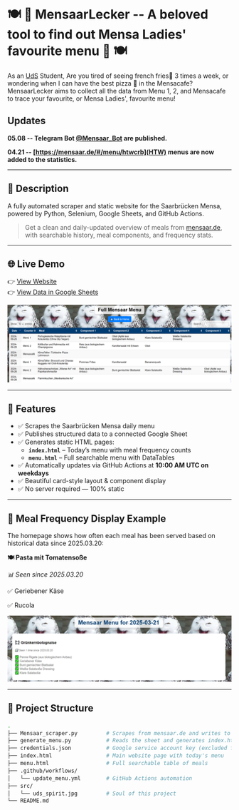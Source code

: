 # 🍽 🥨 MensaarLecker -- A beloved tool to find out Mensa Ladies' favourite menu 🥨 🍽

As an [UdS](https://www.uni-saarland.de/start.html) Student, 
Are you tired of seeing french fries🍟 3 times a week, or wondering when I can have the best pizza 🍕 in the Mensacafe?
MensaarLecker aims to collect all the data from Menu 1, 2, and Mensacafe to trace your favourite, or Mensa Ladies', favourite menu!

## Updates

**05.08 -- Telegram Bot [@Mensaar_Bot](https://t.me/Mensaar_Bot) are published.**

**04.21 -- [https://mensaar.de/#/menu/htwcrb](HTW) menus are now added to the statistics.**

---

## 🥗 Description

A fully automated scraper and static website for the Saarbrücken Mensa, powered by Python, Selenium, Google Sheets, and GitHub Actions.

> Get a clean and daily-updated overview of meals from [mensaar.de](https://mensaar.de), with searchable history, meal components, and frequency stats.

---

## 🌐 Live Demo

👉 [View Website](https://greenmeeple.github.io/MensaarLecker/index.html)  
👉 [View Data in Google Sheets](https://docs.google.com/spreadsheets/d/1PW9Va2sC-uQPN5cj3tvlMqEq4evIeTRBKq_X2ooKFQ0/edit?usp=sharing)

![](./src/menu.png)

---

## 📅 Features

- ✅ Scrapes the Saarbrücken Mensa daily menu
- ✅ Publishes structured data to a connected Google Sheet
- ✅ Generates static HTML pages:
  - **`index.html`** – Today’s menu with meal frequency counts
  - **`menu.html`** – Full searchable menu with DataTables
- ✅ Automatically updates via GitHub Actions at **10:00 AM UTC on weekdays**
- ✅ Beautiful card-style layout & component display
- ✅ No server required — 100% static

---

## 🧠 Meal Frequency Display Example

The homepage shows how often each meal has been served based on historical data since 2025.03.20:

**🍽️ Pasta mit Tomatensoße**

*📊 Seen since 2025.03.20*

✅ Geriebener Käse

✅ Rucola

![](./src/main.png)

---

## 📁 Project Structure

```bash
.
├── Mensaar_scraper.py         # Scrapes from mensaar.de and writes to Google Sheet
├── generate_menu.py           # Reads the sheet and generates index.html and menu.html
├── credentials.json           # Google service account key (excluded from repo)
├── index.html                 # Main website page with today's menu
├── menu.html                  # Full searchable table of meals
├── .github/workflows/
│   └── update_menu.yml        # GitHub Actions automation
├── src/
│   └── uds_spirit.jpg         # Soul of this project
└── README.md

